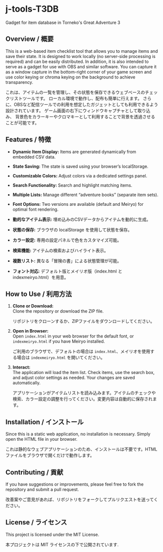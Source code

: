 # j-tools-T3DB
Gadget for item database in Torneko's Great Adventure 3
## Overview / 概要

This is a web-based item checklist tool that allows you to manage items and save their state. It is designed to work locally (no server-side processing is required) and can be easily distributed. In addition, it is also intended to serve as a gadget for use with OBS and similar software. You can capture it as a window capture in the bottom-right corner of your game screen and use color keying or chroma keying on the background to achieve transparency.

これは、アイテムの一覧を管理し、その状態を保存できるウェブベースのチェックリストツールです。
ローカル環境で動作し、配布も簡単に行えます。
さらに、OBSなど配信ツールでの利用を想定したガジェットとしても利用できるよう設計されています。
ゲーム画面の右下にウィンドウキャプチャとして取り込み、
背景色をカラーキーやクロマキーとして利用することで背景を透過させることが可能です。

## Features / 特徴

- **Dynamic Item Display:** Items are generated dynamically from embedded CSV data.
- **State Saving:** The state is saved using your browser’s localStorage.
- **Customizable Colors:** Adjust colors via a dedicated settings panel.
- **Search Functionality:** Search and highlight matching items.
- **Multiple Lists:** Manage different “adventure books” (separate item sets).
- **Font Options:** Two versions are available (default and Meiryo) for optimal font rendering.

- **動的なアイテム表示:** 埋め込みのCSVデータからアイテムを動的に生成。
- **状態の保存:** ブラウザの localStorage を使用して状態を保存。
- **カラー設定:** 専用の設定パネルで色をカスタマイズ可能。
- **検索機能:** アイテムの検索およびハイライト表示。
- **複数リスト:** 異なる「冒険の書」による状態管理が可能。
- **フォント対応:** デフォルト版とメイリオ版（index.html と indexmeiryo.html）を用意。

## How to Use / 利用方法

1. **Clone or Download:**  
   Clone the repository or download the ZIP file.

   リポジトリをクローンするか、ZIPファイルをダウンロードしてください。

2. **Open in Browser:**  
   Open `index.html` in your web browser for the default font, or `indexmeiryo.html` if you have Meiryo installed.

   ご利用のブラウザで、デフォルトの場合は `index.html`、メイリオを使用する場合は `indexmeiryo.html` を開いてください。

3. **Interact:**  
   The application will load the item list. Check items, use the search box, and adjust color settings as needed. Your changes are saved automatically.

   アプリケーションがアイテムリストを読み込みます。アイテムのチェックや検索、カラー設定の調整を行ってください。変更内容は自動的に保存されます。

## Installation / インストール

Since this is a static web application, no installation is necessary. Simply open the HTML file in your browser.

これは静的なウェブアプリケーションのため、インストールは不要です。HTMLファイルをブラウザで開くだけで動作します。

## Contributing / 貢献

If you have suggestions or improvements, please feel free to fork the repository and submit a pull request.

改善案やご意見があれば、リポジトリをフォークしてプルリクエストを送ってください。

## License / ライセンス

This project is licensed under the MIT License.

本プロジェクトは MIT ライセンスの下で公開されています.

